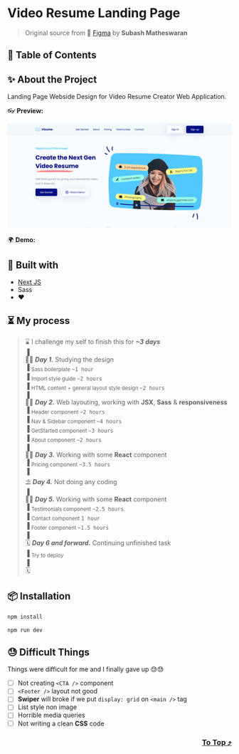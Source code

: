 # Video Resume Landing Page

> Original source from 🏀 [Figma](https://www.figma.com/community/file/1046397565619660848) by **Subash Matheswaran**

## 🥷 Table of Contents

## ✨ About the Project
Landing Page Webside Design for Video Resume Creator Web Application.

👓 **Preview:**
<p align="center">
  <img src="./public/assets/preview.png">
</p>

🌍 **Demo:**

## 👀 Built with
- [Next JS](https://nextjs.org/ "Next JS")
- Sass
- ❤️

## ⏳ My process
> ⌛ I challenge my self to finish this for ***~3 days*** <br>
> ▐ <br>
> 🧑‍💻 ***Day 1.*** Studying the design  <br>
> ▐ <sub>Sass boilerplate <kbd>~1 hour</kbd></sub> <br>
> ▐ <sub>Import style guide <kbd>~2 hours</kbd></sub> <br>
> ▐ <sub>HTML content + general layout style design <kbd>~2 hours</kbd></sub> <br>
> ▐ <br>
> 🧑‍💻 ***Day 2.*** Web layouting, working with **JSX**, **Sass** & **responsiveness** <br>
> ▐ <sub>Header component <kbd>~2 hours</kbd></sub> <br>
> ▐ <sub>Nav & Sidebar component <kbd>~4 hours</kbd></sub> <br>
> ▐ <sub>GetStarted component <kbd>~3 hours</kbd></sub> <br>
> ▐ <sub>About component <kbd>~2 hours</kbd></sub> <br>
> ▐ <br>
> 🧑‍💻 ***Day 3.*** Working with some **React** component <br>
> ▐ <sub>Pricing component <kbd>~3.5 hours</kbd></sub> <br>
> ▐ <br>
> ⛱️ ***Day 4.*** Not doing any coding<br>
> ▐ <br>
> 🧑‍💻 ***Day 5.*** Working with some **React** component <br>
> ▐ <sub>Testimonials component <kbd>~2.5 hours</kbd></sub> <br>
> ▐ <sub>Contact component <kbd>1 hour</kbd></sub> <br>
> ▐ <sub>Footer component <kbd>~1.5 hours</kbd></sub> <br>
> ▐ <br>
> 🗓️ ***Day 6 and forward.*** Continuing unfinished task <br>
> ▐ <sub>Try to deploy</sub> <br>
> ▐ <br>
> 🗓️ 

## 📦 Installation
```
npm install
```
```
npm run dev
```

## 😓 Difficult Things
Things were difficult for me and I finally gave up 😓😓
- [ ] Not creating `<CTA />` component
- [ ] `<Footer />` layout not good
- [ ] **Swiper** will broke if we put `display: grid` on `<main />` tag
- [ ] List style non image
- [ ] Horrible media queries
- [ ] Not writing a clean **CSS** code

<h3 align="right">
      <a href="#readme">To Top ⤴️</a>
</h3>
